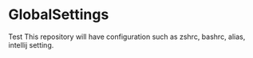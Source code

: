 # GlobalSettings
Test
This repository will have configuration such as zshrc, bashrc, alias, intellij setting. 
